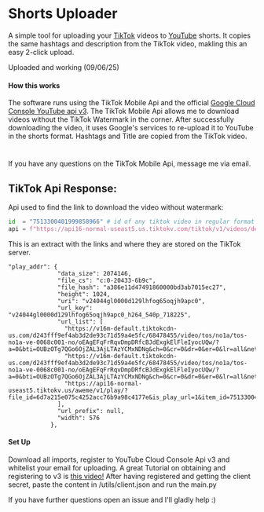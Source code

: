 # Shorts Uploader

A simple tool for uploading your [TikTok](https://tiktok.com) videos to [YouTube](https://youtube.com) shorts. It copies the same hashtags and description from the TikTok video, makling this an easy 2-click upload.

Uploaded and working (09/06/25)

#### How this works
The software runs using the TikTok Mobile Api and the official [Google Cloud Console YouTube api v3](https://console.cloud.google.com/apis/library/youtube.googleapis.com?hl=de&pli=1&inv=1&invt=AbzrcQ). The TikTok Mobile Api allows me to download videos without the TikTok Watermark in the corner. After successfully downloading the video, it uses Google's services to re-upload it to YouTube in the shorts format. Hashtags and Title are copied from the TikTok video.

#

If you have any questions on the TikTok Mobile Api, message me via email.

## TikTok Api Response:

Api used to find the link to download the video without watermark:

```py
id  = "7513300401999858966" # id of any tiktok video in regular format
api = f"https://api16-normal-useast5.us.tiktokv.com/tiktok/v1/videos/detail/?aweme_ids=[{id}]" # api containing information about the video
```

This is an extract with the links and where they are stored on the TikTok server.

```
"play_addr": {
              "data_size": 2074146,
              "file_cs": "c:0-20433-6b9c",
              "file_hash": "a386e11d47491860000bd3ab7015ec27",
              "height": 1024,
              "uri": "v24044gl0000d129lhfog65oqjh9apc0",
              "url_key": "v24044gl0000d129lhfog65oqjh9apc0_h264_540p_718225",
              "url_list": [
                "https://v16m-default.tiktokcdn-us.com/d243fff9ef4ab3d2de93c71d59a4e5fc/68478455/video/tos/no1a/tos-no1a-ve-0068c001-no/oEAgEFqFrRqvDmpDRfcBJdExgkElFleIyocUQw/?a=0&bti=OUBzOTg7QGo6OjZAL3AjLTAzYCMxNDNg&ch=0&cr=0&dr=0&er=0&lr=all&net=0&cd=0%7C0%7C0%7C0&cv=1&br=1402&bt=701&cs=0&ds=6&ft=H3NijvhlQ3pUxqGK2.0cF5j_YlgID5Q1GbKYwGZp8Z4ka&mime_type=video_mp4&qs=5&rc=aDo3O2RlOmY1NWY6aDRkZ0BpM3M8bXI5cms8NDMzbzczNUA0LmA2NjNgXjIxMi0yLzQzYSNgXmVuMmRjaS9hLS1kMTFzcw%3D%3D&vvpl=1&l=20250609190254E43705B42EE24C03C9CC&btag=e000b8000",
                "https://v16m-default.tiktokcdn-us.com/d243fff9ef4ab3d2de93c71d59a4e5fc/68478455/video/tos/no1a/tos-no1a-ve-0068c001-no/oEAgEFqFrRqvDmpDRfcBJdExgkElFleIyocUQw/?a=0&bti=OUBzOTg7QGo6OjZAL3AjLTAzYCMxNDNg&ch=0&cr=0&dr=0&er=0&lr=all&net=0&cd=0%7C0%7C0%7C0&cv=1&br=1402&bt=701&cs=0&ds=6&ft=H3NijvhlQ3pUxqGK2.0cF5j_YlgID5Q1GbKYwGZp8Z4ka&mime_type=video_mp4&qs=5&rc=aDo3O2RlOmY1NWY6aDRkZ0BpM3M8bXI5cms8NDMzbzczNUA0LmA2NjNgXjIxMi0yLzQzYSNgXmVuMmRjaS9hLS1kMTFzcw%3D%3D&vvpl=1&l=20250609190254E43705B42EE24C03C9CC&btag=e000b8000",
                "https://api16-normal-useast5.tiktokv.us/aweme/v1/play/?file_id=6d7a215e075c4252acc76b9a98c4177e&is_play_url=1&item_id=7513300401999858966&line=0&signaturev3=dmlkZW9faWQ7ZmlsZV9pZDtpdGVtX2lkLmQ3NWNiN2Y1ZjZmZTkwOGFhMzNhODdjZTNjM2IzMjg2&source=AWEME_DETAIL&video_id=v24044gl0000d129lhfog65oqjh9apc0"
              ],
              "url_prefix": null,
              "width": 576
            },
```

#### Set Up

Download all imports, register to YouTube Cloud Console Api v3 and whitelist your email for uploading. A great Tutorial on obtaining and registering to v3 is [this video!](https://www.youtube.com/watch?v=sp3qM2URcig) After having registered and getting the client secret, paste the content in /utils/client.json and run the main.py

If you have further questions open an issue and I'll gladly help :)
#
